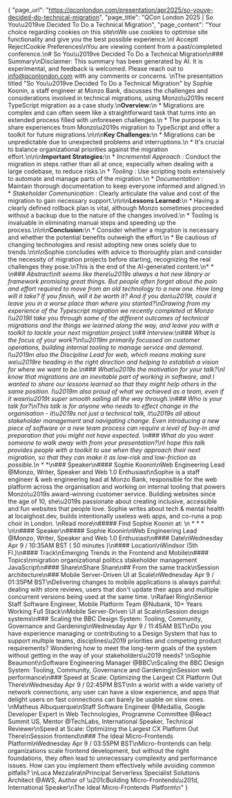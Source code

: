 {
    "page_url": "https://qconlondon.com/presentation/apr2025/so-youve-decided-do-technical-migration",
    "page_title": "QCon London 2025 | So You\u2019ve Decided To Do a Technical Migration",
    "page_content": "Your choice regarding cookies on this site\nWe use cookies to optimise site functionality and give you the best possible experience.\nI AcceptI RejectCookie Preferences\nYou are viewing content from a past/completed conference.\n# So You\u2019ve Decided To Do a Technical Migration\n### Summary\nDisclaimer: This summary has been generated by AI. It is experimental, and feedback is welcomed. Please reach out to info@qconlondon.com with any comments or concerns. \nThe presentation titled \"So You\u2019ve Decided To Do a Technical Migration\" by Sophie Koonin, a staff engineer at Monzo Bank, discusses the challenges and considerations involved in technical migrations, using Monzo\u2019s recent TypeScript migration as a case study.\n**Overview:**\n  * Migrations are complex and can often seem like a straightforward task that turns into an extended process filled with unforeseen challenges.\n  * The purpose is to share experiences from Monzo\u2019s migration to TypeScript and offer a toolkit for future migrations.\n\n\n**Key Challenges:**\n  * Migrations can be unpredictable due to unexpected problems and interruptions.\n  * It's crucial to balance organizational priorities against the migration effort.\n\n\n**Important Strategies:**\n  * _Incremental Approach_ : Conduct the migration in steps rather than all at once, especially when dealing with a large codebase, to reduce risks.\n  * _Tooling_ : Use scripting tools extensively to automate and manage parts of the migration.\n  * _Documentation_ : Maintain thorough documentation to keep everyone informed and aligned.\n  * _Stakeholder Communication_ : Clearly articulate the value and cost of the migration to gain necessary support.\n\n\n**Lessons Learned:**\n  * Having a clearly defined rollback plan is vital, although Monzo sometimes proceeded without a backup due to the nature of the changes involved.\n  * Tooling is invaluable in eliminating manual steps and speeding up the process.\n\n\n**Conclusion:**\n  * Consider whether a migration is necessary and whether the potential benefits outweigh the effort.\n  * Be cautious of changing technologies and resist adopting new ones solely due to trends.\n\n\nSophie concludes with advice to thoroughly plan and consider the necessity of migration projects before starting, recognizing the real challenges they pose.\nThis is the end of the AI-generated content.\n* * *\n### Abstract\nIt seems like there\u2019s always a hot new library or framework promising great things. But people often forget about the pain and effort required to move from an old technology to a new one. How long will it take? If you finish, will it be worth it? And if you don\u2019t, could it leave you in a worse place than where you started?\nDrawing from my experience of the Typescript migration we recently completed at Monzo I\u2019ll take you through some of the different outcomes of technical migrations and the things we learned along the way, and leave you with a toolkit to tackle your next migration project.\n## Interview:\n### What is the focus of your work?\nI\u2019m primarily focussed on customer operations, building internal tooling to manage service and demand. I\u2019m also the Discipline Lead for web, which means making sure we\u2019re heading in the right direction and helping to establish a vision for where we want to be.\n### What\u2019s the motivation for your talk?\nI know that migrations are an inevitable part of working in software, and I wanted to share our lessons learned so that they might help others in the same position. I\u2019m also proud of what we achieved as a team, even if it wasn\u2019t super smooth sailing all the way through.\n### Who is your talk for?\nThis talk is for anyone who needs to effect change in the organisation - it\u2019s not just a technical talk, it\u2019s all about stakeholder management and navigating change. Even introducing a new piece of software or a new team process can require a level of buy-in and preparation that you might not have expected. \n### What do you want someone to walk away with from your presentation?\nI hope this talk provides people with a toolkit to use when they approach their next migration, so that they can make it as low-risk and low-friction as possible.\n* * *\n### Speaker\n#### Sophie Koonin\nWeb Engineering Lead @Monzo, Writer, Speaker and Web 1.0 Enthusiast\nSophie is a staff engineer & web engineering lead at Monzo Bank, responsible for the web platform across the organisation and working on internal tooling that powers Monzo\u2019s award-winning customer service. Building websites since the age of 10, she\u2019s passionate about creating inclusive, accessible and fun websites that people love. Sophie writes about tech & mental health at localghost.dev, builds intentionally useless web apps, and co-runs a pop choir in London. \nRead more\n#####  Find Sophie Koonin at: \n  *   *   * \n\n#### Speaker\n##### Sophie Koonin\nWeb Engineering Lead @Monzo, Writer, Speaker and Web 1.0 Enthusiast\n#### Date\nWednesday Apr 9 / 10:35AM BST ( 50 minutes )\n#### Location\nWindsor (5th Fl.)\n#### Track\nEmerging Trends in the Frontend and Mobile\n#### Topics\nmigration organizational politics stakeholder management JavaScript\n#### Share\nShare Share\n## From the same track\nSession architecture\n### Mobile Server-Driven UI at Scale\nWednesday Apr 9 / 01:35PM BST\nDelivering changes to mobile applications is always painful: dealing with store reviews, users that don't update their apps and multiple concurrent versions being used at the same time. \nRafael Ring\nSenior Staff Software Engineer, Mobile Platform Team @Nubank, 10+ Years Working Full Stack\nMobile Server-Driven UI at Scale\nSession design systems\n### Scaling the BBC Design System: Tooling, Community, Governance and Gardening\nWednesday Apr 9 / 11:45AM BST\nDo you have experience managing or contributing to a Design System that has to support multiple teams, disciplines\u2019 priorities and competing product requirements? Wondering how to meet the long-term goals of the system without getting in the way of your stakeholders\u2019 needs? \nSophie Beaumont\nSoftware Engineering Manager @BBC\nScaling the BBC Design System: Tooling, Community, Governance and Gardening\nSession web performance\n### Speed at Scale: Optimizing the Largest CX Platform Out There\nWednesday Apr 9 / 02:45PM BST\nIn a world with a wide variety of network connections, any user can have a slow experience, and apps that delight users on fast connections can barely be usable on slow ones. \nMatheus Albuquerque\nStaff Software Engineer @Medallia, Google Developer Expert in Web Technologies, Programme Committee @React Summit US, Mentor @TechLabs, International Speaker, Technical Reviewer\nSpeed at Scale: Optimizing the Largest CX Platform Out There\nSession frontend\n### The Ideal Micro-Frontends Platform\nWednesday Apr 9 / 03:55PM BST\nMicro-frontends can help organizations scale frontend development, but without the right foundations, they often lead to unnecessary complexity and performance issues. How can you implement them effectively while avoiding common pitfalls? \nLuca Mezzalira\nPrincipal Serverless Specialist Solutions Architect @AWS, Author of \u201cBuilding Micro-Frontends\u201d, International Speaker\nThe Ideal Micro-Frontends Platform\n"
}